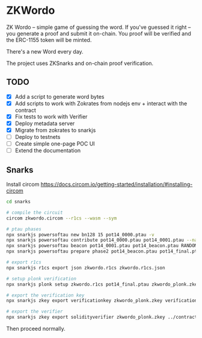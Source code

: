 # ZKWordo

ZK Wordo – simple game of guessing the word. If you've guessed it right – you generate a proof and submit it on-chain.
You proof will be verified and the ERC-1155 token will be minted.

There's a new Word every day.

The project uses ZKSnarks and on-chain proof verification.

## TODO
- [x] Add a script to generate word bytes
- [x] Add scripts to work with Zokrates from nodejs env + interact with the contract
- [x] Fix tests to work with Verifier
- [x] Deploy metadata server
- [x] Migrate from zokrates to snarkjs
- [ ] Deploy to testnets
- [ ] Create simple one-page POC UI
- [ ] Extend the documentation

## Snarks

Install circom https://docs.circom.io/getting-started/installation/#installing-circom

```sh
cd snarks

# compile the circuit
circom zkwordo.circom --r1cs --wasm --sym

# ptau phases
npx snarkjs powersoftau new bn128 15 pot14_0000.ptau -v
npx snarkjs powersoftau contribute pot14_0000.ptau pot14_0001.ptau --name="ZKWordo" -v
npx snarkjs powersoftau beacon pot14_0001.ptau pot14_beacon.ptau RANDOM_HEX_NUMBER_OF_62_LEN 10 -n="Final"
npx snarkjs powersoftau prepare phase2 pot14_beacon.ptau pot14_final.ptau -v

# export r1cs
npx snarkjs r1cs export json zkwordo.r1cs zkwordo.r1cs.json

# setup plonk verification
npx snarkjs plonk setup zkwordo.r1cs pot14_final.ptau zkwordo_plonk.zkey

# export the verification key
npx snarkjs zkey export verificationkey zkwordo_plonk.zkey verification_key.json

# export the verifier
npx snarkjs zkey export solidityverifier zkwordo_plonk.zkey ../contracts/PlonkVerifier.sol
```

Then proceed normally.